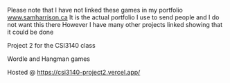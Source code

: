 Please note that I have not linked these games in my portfolio www.samharrison.ca
It is the actual portfolio I use to send people and I do not want this there
However I have many other projects linked showing that it could be done

Project 2 for the CSI3140 class

Wordle and Hangman games

Hosted @ https://csi3140-project2.vercel.app/
